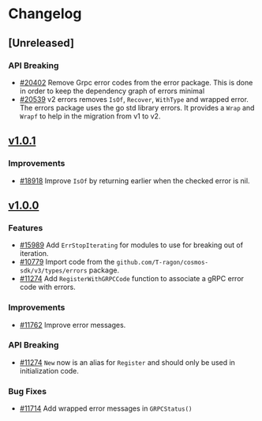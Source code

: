 <!--
Guiding Principles:

Changelogs are for humans, not machines.
There should be an entry for every single version.
The same types of changes should be grouped.
Versions and sections should be linkable.
The latest version comes first.
The release date of each version is displayed.
Mention whether you follow Semantic Versioning.

Usage:

Change log entries are to be added to the Unreleased section under the
appropriate stanza (see below). Each entry should ideally include a tag and
the Github issue reference in the following format:

* (<tag>) [#<issue-number>] Changelog message.

Types of changes (Stanzas):

"Features" for new features.
"Improvements" for changes in existing functionality.
"Deprecated" for soon-to-be removed features.
"Bug Fixes" for any bug fixes.
"API Breaking" for breaking exported APIs used by developers building on SDK.
Ref: https://keepachangelog.com/en/1.0.0/
-->

# Changelog

## [Unreleased]

### API Breaking

* [#20402](https://github.com/T-ragon/cosmos-sdk/v3/pull/20402) Remove Grpc error codes from the error package. This is done in order to keep the dependency graph of errors minimal
* [#20539](https://github.com/T-ragon/cosmos-sdk/v3/pull/20539) v2 errors removes `IsOf`, `Recover`, `WithType` and wrapped error. The errors package uses the go std library errors. It provides a `Wrap` and `Wrapf` to help in the migration from v1 to v2. 

## [v1.0.1](https://github.com/T-ragon/cosmos-sdk/v3/releases/tag/errors%2Fv1.0.1)

### Improvements

* [#18918](https://github.com/T-ragon/cosmos-sdk/v3/pull/18918) Improve `IsOf` by returning earlier when the checked error is nil.

## [v1.0.0](https://github.com/T-ragon/cosmos-sdk/v3/releases/tag/errors%2Fv1.0.0)

### Features

* [#15989](https://github.com/T-ragon/cosmos-sdk/v3/pull/15989) Add `ErrStopIterating` for modules to use for breaking out of iteration.
* [#10779](https://github.com/T-ragon/cosmos-sdk/v3/pull/10779) Import code from the `github.com/T-ragon/cosmos-sdk/v3/types/errors` package.
* [#11274](https://github.com/T-ragon/cosmos-sdk/v3/pull/11274) Add `RegisterWithGRPCCode` function to associate a gRPC error code with errors.

### Improvements

* [#11762](https://github.com/T-ragon/cosmos-sdk/v3/pull/11762) Improve error messages.

### API Breaking

* [#11274](https://github.com/T-ragon/cosmos-sdk/v3/pull/11274) `New` now is an alias for `Register` and should only be used in initialization code.

### Bug Fixes

* [#11714](https://github.com/T-ragon/cosmos-sdk/v3/pull/11714) Add wrapped error messages in `GRPCStatus()`
